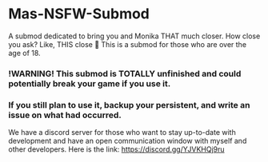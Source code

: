 # Mas-NSFW-Submod
A submod dedicated to bring you and Monika THAT much closer. How close you ask? Like, THIS close 🤏
This is a submod for those who are over the age of 18.

### !WARNING! This submod is TOTALLY unfinished and could potentially break your game if you use it.
### If you still plan to use it, backup your persistent, and write an issue on what had occurred.

We have a discord server for those who want to stay up-to-date with development and have an open communication window with myself and other developers. Here is the link: https://discord.gg/YJVKHQj9ru
